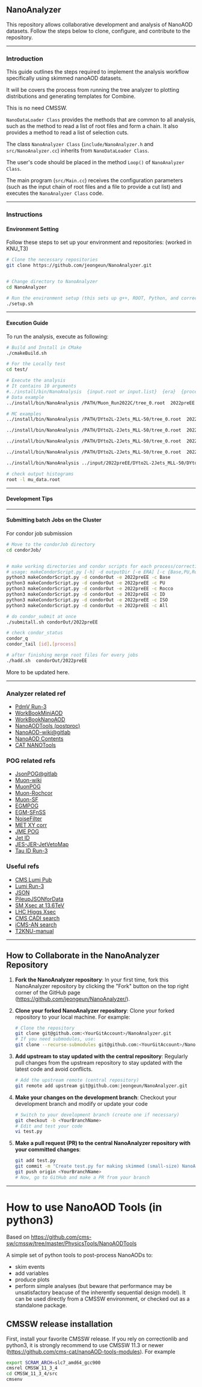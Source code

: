 ## NanoAnalyzer

This repository allows collaborative development and analysis of NanoAOD datasets. Follow the steps below to clone, configure, and contribute to the repository.

---

### Introduction

This guide outlines the steps required to implement the analysis workflow specifically using skimmed nanoAOD datasets. 

It will be covers the process from running the tree analyzer to plotting distributions and generating templates for Combine.

This is no need CMSSW.

 `NanoDataLoader Class` provides the methods that are common to all analysis, such as the method to read a list of root files and form a chain. It also provides a method to read a list of selection cuts.

The class `NanoAnalyzer Class` (`include/NanoAnalyzer.h` and `src/NanoAnalyzer.cc`) inherits from `NanoDataLoader Class`.

The user's code should be placed in the method `Loop()` of `NanoAnalyzer Class`.

The main program (`src/Main.cc`) receives the configuration parameters (such as the input chain of root files and a file to provide a cut list) and executes the `NanoAnalyzer Class` code.

---

### Instructions

#### Environment Setting

Follow these steps to set up your environment and repositories: (worked in KNU_T3)

```bash
# Clone the necessary repositories
git clone https://github.com/jeongeun/NanoAnalyzer.git


# Change directory to NanoAnalyzer
cd NanoAnalyzer

# Run the environment setup (this sets up g++, ROOT, Python, and corrections)
./setup.sh
```
---

#### Execution Guide

To run the analysis, execute as following:

```bash
# Build and Install in CMake
./cmakeBuild.sh

# For the Locally test
cd test/

# Execute the analysis 
# It contains 10 arguments
#../install/bin/NanoAnalysis  {input.root or input.list}  {era}  {process name}  {isMC}  {DoPU}  {DoRocco}  {DoID}  {DoISO}  {DoHLT}  {output.root}
# Data example
../install/bin/NanoAnalysis /PATH/Muon_Run2022C/tree_0.root  2022preEE Muon_Run2022C 0 0 0 0 0 0 mu_data.root

# MC examples
../install/bin/NanoAnalysis /PATH/DYto2L-2Jets_MLL-50/tree_0.root  2022preEE DYto2Mu_MLL-120to200 1 0 0 0 0 0 dy.root

../install/bin/NanoAnalysis /PATH/DYto2L-2Jets_MLL-50/tree_0.root  2022preEE DYto2Mu_MLL-120to200 1 1 0 0 0 0 dy_pureweighting.root

../install/bin/NanoAnalysis /PATH/DYto2L-2Jets_MLL-50/tree_0.root  2022preEE DYto2Mu_MLL-120to200 1 1 1 0 0 0 dy_pu_rocco.root

../install/bin/NanoAnalysis /PATH/DYto2L-2Jets_MLL-50/tree_0.root  2022preEE DYto2Mu_MLL-120to200 1 1 1 1 1 1 dy_pu_rocco_id_iso_hlt.root

../install/bin/NanoAnalysis ../input/2022preEE/DYto2L-2Jets_MLL-50/DYto2L-2Jets_MLL-50_0.list  2022preEE DYto2Mu_MLL-120to200 1 1 1 1 1 1 dy_pu_rocco_id_iso_hlt.root

# check output histograms
root -l mu_data.root
```

---

#### Development Tips

---

#### Submitting batch Jobs on the Cluster

For condor job submission

```bash
# Move to the condorJob directory
cd condorJob/


# make working directories and condor scripts for each process/correction type
# usage: makeCondorScript.py [-h] -d outputDir [-e ERA] [-c {Base,PU,Rocco,ID,ISO,All}]
python3 makeCondorScript.py -d condorOut -e 2022preEE -c Base
python3 makeCondorScript.py -d condorOut -e 2022preEE -c PU
python3 makeCondorScript.py -d condorOut -e 2022preEE -c Rocco
python3 makeCondorScript.py -d condorOut -e 2022preEE -c ID
python3 makeCondorScript.py -d condorOut -e 2022preEE -c ISO
python3 makeCondorScript.py -d condorOut -e 2022preEE -c All

# do condor_submit at once
./submitall.sh condorOut/2022preEE

# check condor_status
condor_q 
condor_tail [id].[process]

# after finishing merge root files for every jobs
./hadd.sh  condorOut/2022preEE

```


More to be updated here.


---


### Analyzer related ref
- [PdmV Run-3](https://twiki.cern.ch/twiki/bin/viewauth/CMS/PdmVRun3Analysis)
- [WorkBookMiniAOD](https://twiki.cern.ch/twiki/bin/view/CMSPublic/WorkBookMiniAOD)
- [WorkBookNanoAOD](https://twiki.cern.ch/twiki/bin/view/CMSPublic/WorkBookNanoAOD)
- [NanoAODTools (postproc)](https://github.com/cms-sw/cmssw/tree/master/PhysicsTools/NanoAODTools)
- [NanoAOD-wiki@gitlab](https://gitlab.cern.ch/cms-nanoAOD/nanoaod-doc/-/wikis/home)
- [NanoAOD Contents](https://cms-nanoaod-integration.web.cern.ch/autoDoc/)
- [CAT NANOTools](https://github.com/cms-cat/nanoAOD-tools-modules/tree/master)

### POG related refs
- [JsonPOG@gitlab](https://gitlab.cern.ch/cms-nanoAOD/jsonpog-integration)
- [Muon-wiki](https://muon-wiki.docs.cern.ch/)
- [MuonPOG](https://twiki.cern.ch/twiki/bin/viewauth/CMS/MuonPOG#References_for_advanced_users_an)
- [Muon-Rochcor](https://twiki.cern.ch/twiki/bin/view/CMS/RochcorMuon)
- [Muon-SF](https://twiki.cern.ch/twiki/bin/view/CMS/MuonRun32022)
- [EGMPOG](https://twiki.cern.ch/twiki/bin/view/CMS/EgammaPOG)
- [EGM-SFnSS](https://twiki.cern.ch/twiki/bin/view/CMS/EgammSFandSSRun3)
- [NoiseFilter](https://twiki.cern.ch/twiki/bin/viewauth/CMS/JetMET#Run3_recommendations)
- [MET XY corr](https://twiki.cern.ch/twiki/bin/viewauth/CMS/MissingETRun2Corrections#xy_Shift_Correction_MET_phi_modu)
- [JME POG](https://twiki.cern.ch/twiki/bin/viewauth/CMS/JetMET#)
- [Jet ID](https://twiki.cern.ch/twiki/bin/viewauth/CMS/JetID)
- [JES-JER-JetVetoMap](https://cms-jerc.web.cern.ch/Recommendations/)
- [Tau ID Run-3](https://twiki.cern.ch/twiki/bin/view/CMS/TauIDRecommendationForRun3)

### Useful refs
- [CMS Lumi Pub](https://twiki.cern.ch/twiki/bin/view/CMSPublic/LumiPublicResults)
- [Lumi Run-3](https://twiki.cern.ch/twiki/bin/view/CMS/LumiRecommendationsRun3)
- [JSON](https://cms-service-dqmdc.web.cern.ch/CAF/certification/)
- [PileupJSONforData](https://twiki.cern.ch/twiki/bin/view/CMS/PileupJSONFileforData)
- [SM Xsec at 13.6TeV](https://twiki.cern.ch/twiki/bin/viewauth/CMS/MATRIXCrossSectionsat13p6TeV)
- [LHC Higgs Xsec](https://twiki.cern.ch/twiki/bin/view/LHCPhysics/HiggsXSBR)
- [CMS CADI search](https://cms.cern.ch/iCMS/analysisadmin/cadilines)
- [iCMS-AN search](https://icms.cern.ch/tools/publications/notes/entries/AN/)
- [T2KNU-manual](https://t2-cms.knu.ac.kr/wiki/index.php/HTCondor)


---

## How to Collaborate in the NanoAnalyzer Repository

1. **Fork the NanoAnalyzer repository**: 
   In your first time, fork this NanoAnalyzer repository by clicking the "Fork" button on the top right corner of the GitHub page (https://github.com/jeongeun/NanoAnalyzer/).

2. **Clone your forked NanoAnalyzer repository**:
   Clone your forked repository to your local machine. For example:
   
   ```bash
   # Clone the repository
   git clone git@github.com:<YourGitAccount>/NanoAnalyzer.git
   # If you need submodules, use:
   git clone --recurse-submodules git@github.com:<YourGitAccount>/NanoAnalyzer.git
   ```
3. **Add upstream to stay updated with the central repository**:
   Regularly pull changes from the upstream repository to stay updated with the latest code and avoid conflicts.
   ```bash
   # Add the upstream remote (central repository)
   git remote add upstream git@github.com:jeongeun/NanoAnalyzer.git
   ```
4. **Make your changes on the development branch**:
Checkout your development branch and modify or update your code
   ```bash
   # Switch to your development branch (create one if necessary)
   git checkout -b <YourBranchName>
   # Edit and test your code
   vi test.py
   ```
5. **Make a pull request (PR) to the central NanoAnalyzer repository with your committed changes**:
   ```bash
   git add test.py
   git commit -m "Create test.py for making skimmed (small-size) NanoAOD MC"
   git push origin <YourBranchName>
   # Now, go to GitHub and make a PR from your branch
   ```

------
# How to use NanoAOD Tools (in python3)
Based on https://github.com/cms-sw/cmssw/tree/master/PhysicsTools/NanoAODTools

A simple set of python tools to post-process NanoAODs to:
- skim events
- add variables
- produce plots
- perform simple analyses (but beware that performance may be unsatisfactory beacuse of the inherently sequential design model).
It can be used directly from a CMSSW environment, or checked out as a standalone package.

## CMSSW release installation
First, install your favorite CMSSW release. If you rely on correctionlib and python3, it is strongly recommend to use CMSSW 11.3 or newer (https://github.com/cms-cat/nanoAOD-tools-modules). For example 
```bash
export SCRAM_ARCH=slc7_amd64_gcc900
cmsrel CMSSW_11_3_4
cd CMSSW_11_3_4/src
cmsenv
```




